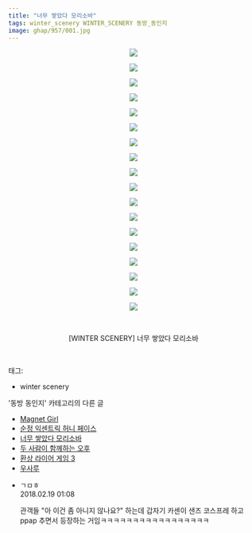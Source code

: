 ```yaml
---
title: "너무 쌓았다 모리소바"
tags: winter_scenery WINTER_SCENERY 동방_동인지
image: ghap/957/001.jpg
---
```

<div class="article">
<p style="text-align: center; clear: none; float: none;"><img src="{{ site.nasurl }}/ghap/957/001.jpg"/></p>
<p style="text-align: center; clear: none; float: none;"><img src="{{ site.nasurl }}/ghap/957/002.jpg"/></p>
<p style="text-align: center; clear: none; float: none;"><img src="{{ site.nasurl }}/ghap/957/003.jpg"/></p>
<p style="text-align: center; clear: none; float: none;"><img src="{{ site.nasurl }}/ghap/957/004.jpg"/></p>
<p style="text-align: center; clear: none; float: none;"><img src="{{ site.nasurl }}/ghap/957/005.jpg"/></p>
<p style="text-align: center; clear: none; float: none;"><img src="{{ site.nasurl }}/ghap/957/006.jpg"/></p>
<p style="text-align: center; clear: none; float: none;"><img src="{{ site.nasurl }}/ghap/957/007.jpg"/></p>
<p style="text-align: center; clear: none; float: none;"><img src="{{ site.nasurl }}/ghap/957/008.jpg"/></p>
<p style="text-align: center; clear: none; float: none;"><img src="{{ site.nasurl }}/ghap/957/009.jpg"/></p>
<p style="text-align: center; clear: none; float: none;"><img src="{{ site.nasurl }}/ghap/957/010.jpg"/></p>
<p style="text-align: center; clear: none; float: none;"><img src="{{ site.nasurl }}/ghap/957/011.jpg"/></p>
<p style="text-align: center; clear: none; float: none;"><img src="{{ site.nasurl }}/ghap/957/012.jpg"/></p>
<p style="text-align: center; clear: none; float: none;"><img src="{{ site.nasurl }}/ghap/957/013.jpg"/></p>
<p style="text-align: center; clear: none; float: none;"><img src="{{ site.nasurl }}/ghap/957/014.jpg"/></p>
<p style="text-align: center; clear: none; float: none;"><img src="{{ site.nasurl }}/ghap/957/015.jpg"/></p>
<p style="text-align: center; clear: none; float: none;"><img src="{{ site.nasurl }}/ghap/957/016.jpg"/></p>
<p style="text-align: center; clear: none; float: none;"><img src="{{ site.nasurl }}/ghap/957/017.jpg"/></p>
<p style="text-align: center; clear: none; float: none;"><img src="{{ site.nasurl }}/ghap/957/018.jpg"/></p>
<p style="text-align: center; clear: none; float: none;"><br/></p>
<p style="text-align: center; clear: none; float: none;">[WINTER SCENERY] 너무 쌓았다 모리소바</p>
<p><br/></p>
</div><div class="tagTrail">
<p>태그: </p>
<ul>
<li>winter scenery</li>
</ul>
</div><div class="another">
<p>'동방 동인지' 카테고리의 다른 글</p>
<ul>
<li><a href="/2016-07-20-ghap_959">Magnet Girl</a></li>
<li><a href="/2016-07-20-ghap_958">순정 익센트릭 허니 페이스</a></li>
<li><a href="/2016-07-20-ghap_957">너무 쌓았다 모리소바</a></li>
<li><a href="/2016-07-20-ghap_956">두 사람이 함께하는 오후</a></li>
<li><a href="/2016-07-20-ghap_955">환상 라이어 게임 3</a></li>
<li><a href="/2016-07-20-ghap_954">우사루</a></li>
</ul>
</div><div class="cb_module cb_fluid">
<div class="cb_wrt cb_profile">
<div class="comment">
<ul>
<li class="cb_thumb_off" id="comment15202333">
<div class="cb_comment_area">
<div class="cb_info_area">
<div class="cb_section">
<span class="cb_nick_name">ㄱㅁㅎ</span>
</div>
<div class="cb_section">
<span class="cb_date">2018.02.19 01:08 </span>
</div>
</div>
<div class="cb_dsc_comment">
<p class="cb_dsc">
											관객들 "아 이건 좀 아니지 않나요?" 하는데 갑자기 카센이 샌즈 코스프레 하고 ppap 추면서 등장하는 거임ㅋㅋㅋㅋㅋㅋㅋㅋㅋㅋㅋㅋㅋㅋㅋㅋㅋ
										</p>
</div>
</div></li>
</ul>
</div>
</div><!-- commentList close -->
</div>